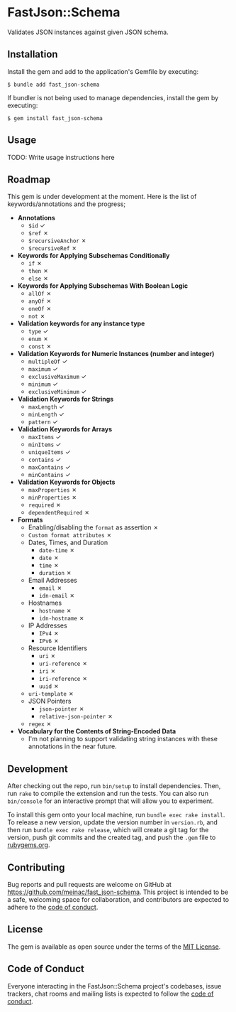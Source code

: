 # FastJson::Schema

Validates JSON instances against given JSON schema.

## Installation

Install the gem and add to the application's Gemfile by executing:

    $ bundle add fast_json-schema

If bundler is not being used to manage dependencies, install the gem by executing:

    $ gem install fast_json-schema

## Usage

TODO: Write usage instructions here

## Roadmap

This gem is under development at the moment. Here is the list of keywords/annotations and the progress;

- **Annotations**
    - `$id` &check;
    - `$ref` &cross;
    - `$recursiveAnchor` &cross;
    - `$recursiveRef` &cross;
- **Keywords for Applying Subschemas Conditionally**
    - `if` &cross;
    - `then` &cross;
    - `else` &cross;
- **Keywords for Applying Subschemas With Boolean Logic**
    - `allOf` &cross;
    - `anyOf` &cross;
    - `oneOf` &cross;
    - `not` &cross;
- **Validation keywords for any instance type**
    - `type` &check;
    - `enum` &cross;
    - `const` &cross;
- **Validation Keywords for Numeric Instances (number and integer)**
    - `multipleOf` &check;
    - `maximum` &check;
    - `exclusiveMaximum` &check;
    - `minimum` &check;
    - `exclusiveMinimum` &check;
- **Validation Keywords for Strings**
    - `maxLength` &check;
    - `minLength` &check;
    - `pattern` &check;
- **Validation Keywords for Arrays**
    - `maxItems` &check;
    - `minItems` &check;
    - `uniqueItems` &check;
    - `contains` &check;
    - `maxContains` &check;
    - `minContains` &check;
- **Validation Keywords for Objects**
    - `maxProperties` &cross;
    - `minProperties` &cross;
    - `required` &cross;
    - `dependentRequired` &cross;
- **Formats**
    - Enabling/disabling the `format` as assertion &cross;
    - `Custom format attributes` &cross;
    - Dates, Times, and Duration
        - `date-time` &cross;
        - `date` &cross;
        - `time` &cross;
        - `duration` &cross;
    - Email Addresses
        - `email` &cross;
        - `idn-email` &cross;
    - Hostnames
        - `hostname` &cross;
        - `idn-hostname` &cross;
    - IP Addresses
        - `IPv4` &cross;
        - `IPv6` &cross;
    - Resource Identifiers
        - `uri` &cross;
        - `uri-reference` &cross;
        - `iri` &cross;
        - `iri-reference` &cross;
        - `uuid` &cross;
    - `uri-template` &cross;
    - JSON Pointers
        - `json-pointer` &cross;
        - `relative-json-pointer` &cross;
    - `regex` &cross;
- **Vocabulary for the Contents of String-Encoded Data**
    - I'm not planning to support validating string instances with these annotations in the near future.

## Development

After checking out the repo, run `bin/setup` to install dependencies. Then, run `rake` to compile the extension and run the tests. You can also run `bin/console` for an interactive prompt that will allow you to experiment.

To install this gem onto your local machine, run `bundle exec rake install`. To release a new version, update the version number in `version.rb`, and then run `bundle exec rake release`, which will create a git tag for the version, push git commits and the created tag, and push the `.gem` file to [rubygems.org](https://rubygems.org).

## Contributing

Bug reports and pull requests are welcome on GitHub at https://github.com/meinac/fast_json-schema. This project is intended to be a safe, welcoming space for collaboration, and contributors are expected to adhere to the [code of conduct](https://github.com/meinac/fast_json-schema/blob/master/CODE_OF_CONDUCT.md).

## License

The gem is available as open source under the terms of the [MIT License](https://opensource.org/licenses/MIT).

## Code of Conduct

Everyone interacting in the FastJson::Schema project's codebases, issue trackers, chat rooms and mailing lists is expected to follow the [code of conduct](https://github.com/[USERNAME]/fast_json-schema/blob/master/CODE_OF_CONDUCT.md).
